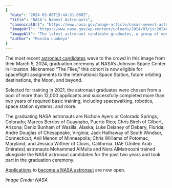 ```yaml
---
{
  "date": "2024-03-06T15:44:31.000Z",
  "title": "NASA’s Newest Astronauts",
  "canonicalUrl": "https://www.nasa.gov/image-article/nasas-newest-astronauts/",
  "imageUrl": "https://www.nasa.gov/wp-content/uploads/2024/03/jsc2024e017822.jpg",
  "imageAlt": "The latest astronaut candidate graduates, a group of men and women of different races and ethnicities, greet the audience (not pictured). The candidates all wear blue jumpsuits with patches on them. Behind them is a black and gold graphic of a star streaking upwards. The background has white dots on it that resemble distant stars.",
  "author": "Monika Luabeya"
}
---
```


The most recent [astronaut candidates](https://www.nasa.gov/humans-in-space/astronauts/astronaut-candidates/) wave to the crowd in this image from their March 5, 2024, graduation ceremony at NASA’s Johnson Space Center in Houston. Nicknamed “The Flies,” this cohort is now eligible for spaceflight assignments to the International Space Station, future orbiting destinations, the Moon, and beyond.

Selected for training in 2021, the astronaut graduates were chosen from a pool of more than 12,000 applicants and successfully completed more than two years of required basic training, including spacewalking, robotics, space station systems, and more.

The graduating NASA astronauts are Nichole Ayers or Colorado Springs, Colorado; Marcos Berríos of Guaynabo, Puerto Rico; Chris Birch of Gilbert, Arizona; Deniz Bunham of Wasilla, Alaska; Luke Delaney of Debary, Florida; Andre Douglas of Chesapeake, Virginia; Jack Hathaway of South Windsor, Connecticut; Anil Menon of Minneapolis; Chris Williams of Potomac, Maryland, and Jessica Wittner of Clovis, California. UAE (United Arab Emirates) astronauts Mohammad AlMulla and Nora AlMatrooshi trained alongside the NASA astronaut candidates for the past two years and took part in the graduation ceremony.

[Applications](https://www.usajobs.gov/job/779261100) to [become a NASA astronaut](https://www.nasa.gov/humans-in-space/astronauts/become-an-astronaut/) are now open.

_Image Credit: NASA_
